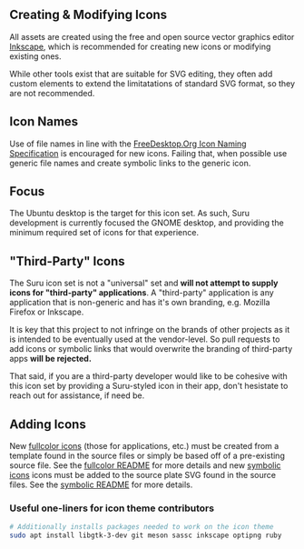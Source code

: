 ## Creating & Modifying Icons

All assets are created using the free and open source vector graphics editor [Inkscape](http://inkscape.org), which is recommended for creating new icons or modifying existing ones.

While other tools exist that are suitable for SVG editing, they often add custom elements to extend the limitatations of standard SVG format, so they are not recommended.

## Icon Names

Use of file names in line with the [FreeDesktop.Org Icon Naming Specification](http://standards.freedesktop.org/icon-naming-spec/icon-naming-spec-latest.html) is encouraged for new icons. Failing that, when possible use generic file names and create symbolic links to the generic icon.

## Focus

The Ubuntu desktop is the target for this icon set. As such, Suru development is currently focused the GNOME desktop, and providing the minimum required set of icons for that experience.

## "Third-Party" Icons

The Suru icon set is not a "universal" set and **will not attempt to supply icons for "third-party" applications**. A "third-party" application is any application that is non-generic and has it's own branding, e.g. Mozilla Firefox or Inkscape.

It is key that this project to not infringe on the brands of other projects as it is intended to be eventually used at the vendor-level.  So pull requests to add icons or symbolic links that would overwrite the branding of third-party apps **will be rejected.**

That said, if you are a third-party developer would like to be cohesive with this icon set by providing a Suru-styled icon in their app, don't hesistate to reach out for assistance, if need be.

## Adding Icons

New [fullcolor icons](Yaru-blue-light-src/fullcolor) (those for applications, etc.) must be created from a template found in the source files or simply be based off of a pre-existing source file. See the [fullcolor README](Yaru-blue-light-src/fullcolor/README.md) for more details and new [symbolic icons](Yaru-blue-light-src/scalable) icons must be added to the source plate SVG found in the source files. See the [symbolic README](Yaru-blue-light-src/scalable/README.md) for more details.

### Useful one-liners for icon theme contributors
```bash
# Additionally installs packages needed to work on the icon theme
sudo apt install libgtk-3-dev git meson sassc inkscape optipng ruby
```


